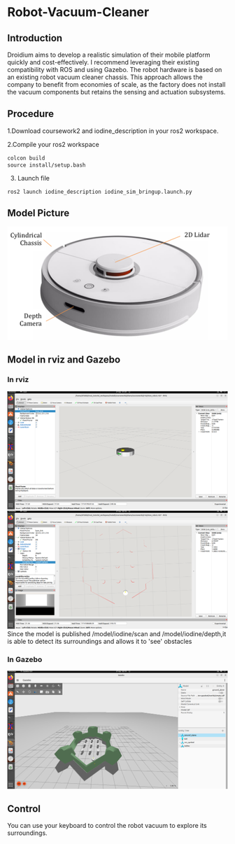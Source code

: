 # Robot-Vacuum-Cleaner
## Introduction
Droidium aims to develop a realistic simulation of their mobile platform quickly and cost-effectively. I recommend leveraging their existing compatibility with ROS and using Gazebo. The robot hardware is based on an existing robot vacuum cleaner chassis. This approach allows the company to benefit from economies of scale, as the factory does not install the vacuum components but retains the sensing and actuation subsystems.
## Procedure
1.Download coursework2 and iodine_description in your ros2 workspace.

2.Compile your ros2 workspace
  ```
  colcon build
  source install/setup.bash
  ```  
3. Launch file
  ```
  ros2 launch iodine_description iodine_sim_bringup.launch.py
  ```
## Model Picture
![image](https://github.com/Sen66666666/Robot-vacuum-cleaner/blob/main/vacuum_cleaner_model.png)
## Model in rviz and Gazebo
### In rviz 
![image](https://github.com/Sen66666666/Robot-vacuum-cleaner/blob/main/urdf_model.png)
![image](https://github.com/Sen66666666/Robot-vacuum-cleaner/blob/main/Performance_of_lidar_and%20camera.png)
Since the model is published /model/iodine/scan and /model/iodine/depth,it is able to detect its surroundings and allows it to 'see' obstacles
### In Gazebo
![image](https://github.com/Sen66666666/Robot-vacuum-cleaner/blob/main/Vacuum%20cleaner%20in%20gazebo.png)

## Control
You can use your keyboard to control the robot vacuum to explore its surroundings.
